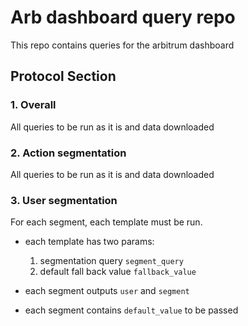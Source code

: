 # Arb dashboard query repo

This repo contains queries for the arbitrum dashboard

## Protocol Section

### 1. Overall

All queries to be run as it is and data downloaded

### 2. Action segmentation

All queries to be run as it is and data downloaded

### 3. User segmentation

For each segment, each template must be run.

* each template has two params:
    1. segmentation query `segment_query`
    2. default fall back value `fallback_value`

* each segment outputs `user` and `segment`
* each segment contains `default_value` to be passed
